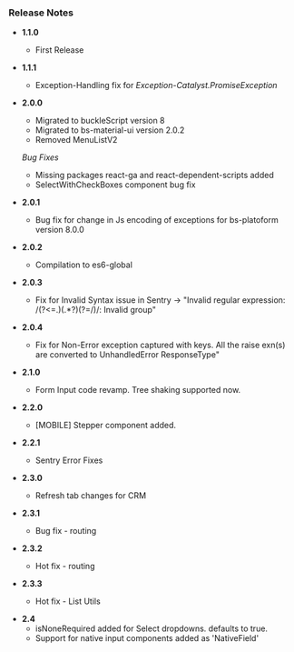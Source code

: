 ### Release Notes

+ **1.1.0**
  + First Release
+ **1.1.1**
  + Exception-Handling fix for *Exception-Catalyst.PromiseException*

+ **2.0.0**
  + Migrated to buckleScript version 8
  + Migrated to bs-material-ui version 2.0.2
  + Removed MenuListV2

  *Bug Fixes*
  + Missing packages react-ga and react-dependent-scripts added
  + SelectWithCheckBoxes component bug fix

+ **2.0.1**
  + Bug fix for change in Js encoding of exceptions for bs-platoform version 8.0.0

+ **2.0.2**
  + Compilation to es6-global

+ **2.0.3**
  + Fix for Invalid Syntax issue in Sentry -> "Invalid regular expression: /(?<=\.)(.*?)(?=\/)/: Invalid group"

+ **2.0.4**
  + Fix for Non-Error exception captured with keys. All the raise exn(s) are converted to UnhandledError ResponseType"

+ **2.1.0**
  + Form Input code revamp. Tree shaking supported now.

+ **2.2.0**
  + [MOBILE] Stepper component added.

+ **2.2.1**
  + Sentry Error Fixes

+ **2.3.0**
  + Refresh tab changes for CRM

+ **2.3.1**
  + Bug fix - routing


+ **2.3.2**
  + Hot fix - routing

+ **2.3.3**
  + Hot fix - List Utils

- **2.4**
  - isNoneRequired added for Select dropdowns. defaults to true.
  - Support for native input components added as 'NativeField'